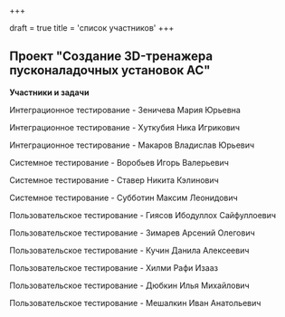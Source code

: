 +++

draft = true
title = 'список участников'
+++
## Проект "Создание 3D-тренажера пусконаладочных установок АС"

**Участники и задачи**

Интеграционное тестирование - Зеничева Мария Юрьевна

Интеграционное тестирование	- Хуткубия Ника Игрикович

Интеграционное тестирование	- Макаров Владислав Юрьевич

Системное тестирование - Воробьев Игорь Валерьевич

Системное тестирование - Ставер Никита Кэлинович

Системное тестирование - Субботин Максим Леонидович

Пользовательское тестирование - Гиясов Ибодуллох Сайфуллоевич

Пользовательское тестирование - Зимарев Арсений Олегович

Пользовательское тестирование - Кучин Данила Алексеевич

Пользовательское тестирование - Хилми Рафи Изааз

Пользовательское тестирование - Дюбкин Илья Михайлович

Пользовательское тестирование - Мешалкин Иван Анатольевич

